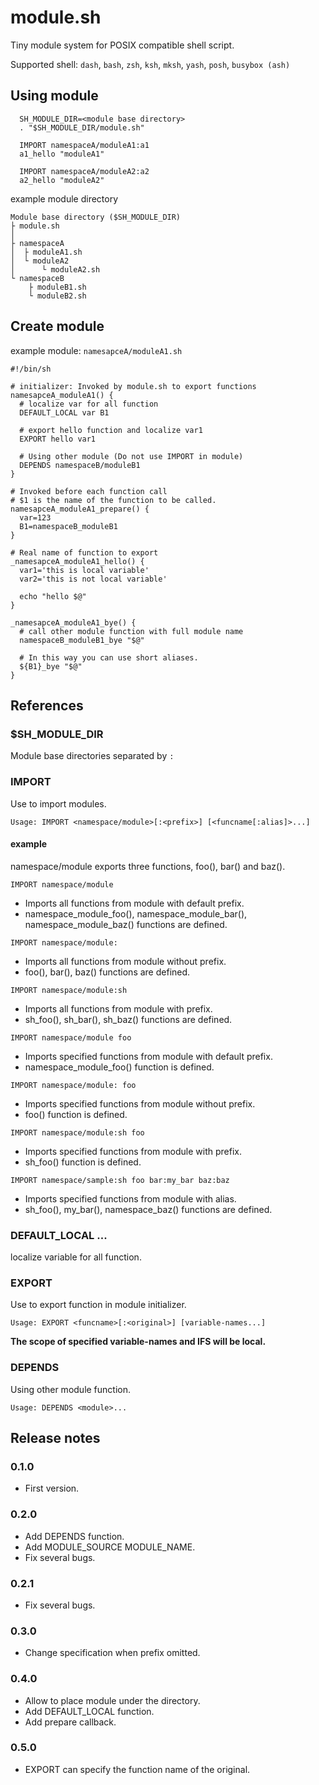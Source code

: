 # module.sh

Tiny module system for POSIX compatible shell script.

Supported shell: `dash`, `bash`, `zsh`, `ksh`, `mksh`, `yash`, `posh`, `busybox (ash)`

## Using module

```shell
  SH_MODULE_DIR=<module base directory>
  . "$SH_MODULE_DIR/module.sh"

  IMPORT namespaceA/moduleA1:a1
  a1_hello "moduleA1"

  IMPORT namespaceA/moduleA2:a2
  a2_hello "moduleA2"
```

example module directory

```
Module base directory ($SH_MODULE_DIR)
├ module.sh
│
├ namespaceA
│  ├ moduleA1.sh
│  └ moduleA2
│      └ moduleA2.sh
└ namespaceB
    ├ moduleB1.sh
    └ moduleB2.sh
```

## Create module

example module: `namesapceA/moduleA1.sh`

```shell
#!/bin/sh

# initializer: Invoked by module.sh to export functions
namesapceA_moduleA1() {
  # localize var for all function
  DEFAULT_LOCAL var B1

  # export hello function and localize var1
  EXPORT hello var1

  # Using other module (Do not use IMPORT in module)
  DEPENDS namespaceB/moduleB1
}

# Invoked before each function call
# $1 is the name of the function to be called.
namesapceA_moduleA1_prepare() {
  var=123
  B1=namespaceB_moduleB1
}

# Real name of function to export
_namesapceA_moduleA1_hello() {
  var1='this is local variable'
  var2='this is not local variable'

  echo "hello $@"
}

_namesapceA_moduleA1_bye() {
  # call other module function with full module name
  namespaceB_moduleB1_bye "$@"

  # In this way you can use short aliases.
  ${B1}_bye "$@"
}
```

## References

### $SH_MODULE_DIR

Module base directories separated by `:`

### IMPORT

Use to import modules.

`Usage: IMPORT <namespace/module>[:<prefix>] [<funcname[:alias]>...]`

#### example

namespace/module exports three functions, foo(), bar() and baz().

`IMPORT namespace/module`

  * Imports all functions from module with default prefix.
  * namespace_module_foo(), namespace_module_bar(), namespace_module_baz() functions are defined.

`IMPORT namespace/module:`

 * Imports all functions from module without prefix.
 * foo(), bar(), baz() functions are defined.

`IMPORT namespace/module:sh`

  * Imports all functions from module with prefix.
  * sh_foo(), sh_bar(), sh_baz() functions are defined.

`IMPORT namespace/module foo`

  * Imports specified functions from module with default prefix.
  * namespace_module_foo() function is defined.

`IMPORT namespace/module: foo`

  * Imports specified functions from module without prefix.
  * foo() function is defined.

`IMPORT namespace/module:sh foo`

  * Imports specified functions from module with prefix.
  * sh_foo() function is defined.

`IMPORT namespace/sample:sh foo bar:my_bar baz:baz`

  * Imports specified functions from module with alias.
  * sh_foo(), my_bar(), namespace_baz() functions are defined.

### DEFAULT_LOCAL <variable-names>...

localize variable for all function.

### EXPORT

Use to export function in module initializer.

`Usage: EXPORT <funcname>[:<original>] [variable-names...]`

**The scope of specified variable-names and IFS will be local.**

### DEPENDS

Using other module function.

`Usage: DEPENDS <module>...`

## Release notes

### 0.1.0

  * First version.

### 0.2.0

  * Add DEPENDS function.
  * Add MODULE_SOURCE MODULE_NAME.
  * Fix several bugs.

### 0.2.1

  * Fix several bugs.

### 0.3.0

  * Change specification when prefix omitted.

### 0.4.0

  * Allow to place module under the directory.
  * Add DEFAULT_LOCAL function.
  * Add prepare callback.

### 0.5.0

  * EXPORT can specify the function name of the original.
